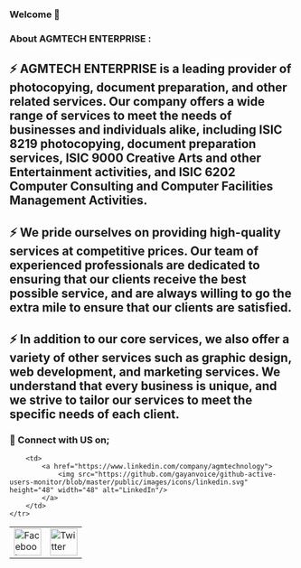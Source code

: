 ### Welcome 👋

<!--


Here are some ideas to get you started:

- 🔭 I’m currently working on ...
- 🌱 I’m currently learning ...
- 👯 I’m looking to collaborate on ...
- 🤔 I’m looking for help with ...
- 💬 Ask me about ...
- 📫 How to reach me: ...
- 😄 Pronouns: ...
- ⚡ Fun fact: ...
-->
### About AGMTECH ENTERPRISE :

## ⚡ AGMTECH ENTERPRISE is a leading provider of photocopying, document preparation, and other related services. Our company offers a wide range of services to meet the needs of businesses and individuals alike, including ISIC 8219 photocopying, document preparation services, ISIC 9000 Creative Arts and other Entertainment activities, and ISIC 6202 Computer Consulting and Computer Facilities Management Activities. <br>

## ⚡ We pride ourselves on providing high-quality services at competitive prices. Our team of experienced professionals are dedicated to ensuring that our clients receive the best possible service, and are always willing to go the extra mile to ensure that our clients are satisfied. <br>

## ⚡ In addition to our core services, we also offer a variety of other services such as graphic design, web development, and marketing services. We understand that every business is unique, and we strive to tailor our services to meet the specific needs of each client. <br>


### 🚀 Connect with US on;

<table>
	<tr>
		<td>
			<a href="https://www.facebook.com/agmtechzm">
				<img src="https://github.com/gayanvoice/github-active-users-monitor/raw/master/public/images/icons/facebook.svg" height="48" width="48" alt="Facebook"/>
			</a>
		</td>
		<td>
			<a href="https://twitter.com/mutyola333">
				<img src="https://github.com/gayanvoice/github-active-users-monitor/raw/master/public/images/icons/twitter.svg" height="48" width="48" alt="Twitter"/>
			</a>
		</td>
		
		<td>
			<a href="https://www.linkedin.com/company/agmtechnology">
				<img src="https://github.com/gayanvoice/github-active-users-monitor/blob/master/public/images/icons/linkedin.svg" height="48" width="48" alt="LinkedIn"/>
			</a>
		</td>
	</tr>
</table>
